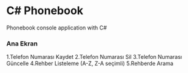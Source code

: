 # C# Phonebook
Phonebook console application with C#

### Ana Ekran
1.Telefon Numarası Kaydet
2.Telefon Numarası Sil
3.Telefon Numarası Güncelle
4.Rehber Listeleme (A-Z, Z-A seçimli)
5.Rehberde Arama

